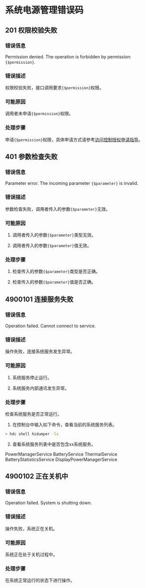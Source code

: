 # 系统电源管理错误码

## 201 权限校验失败

### 错误信息

Permission denied. The operation is forbidden by permission: `{$permission}`.

### 错误描述

权限校验失败，接口调用要求`{$permission}`权限。

### 可能原因

调用者未申请`{$permission}`权限。

### 处理步骤

申请`{$permission}`权限，具体申请方式请参考[访问控制授权申请指导](../../security/accesstoken-guidelines.md)。

## 401 参数检查失败

### 错误信息

Parameter error. The incoming parameter `{$parameter}` is invalid.

### 错误描述

参数检查失败，调用者传入的参数`{$parameter}`无效。

### 可能原因

1. 调用者传入的参数`{$parameter}`类型无效。

2. 调用者传入的参数`{$parameter}`值无效。

### 处理步骤

1. 检查传入的参数`{$parameter}`类型是否正确。

2. 检查传入的参数`{$parameter}`值是否正确。

## 4900101 连接服务失败

### 错误信息

Operation failed. Cannot connect to service.

### 错误描述

操作失败，连接系统服务发生异常。

### 可能原因

1. 系统服务停止运行。

2. 系统服务内部通讯发生异常。

### 处理步骤

检查系统服务是否正常运行。

1. 在控制台中输入如下命令，查看当前的系统服务列表。

```bash
> hdc shell hidumper -ls
```

2. 查看系统服务列表中是否包含xx系统服务。

PowerManagerService              BatteryService
ThermalService                   BatteryStatisticsService         DisplayPowerManagerService

## 4900102 正在关机中

### 错误信息

Operation failed. System is shutting down.

### 错误描述

操作失败，系统正在关机。

### 可能原因

系统正在处于关机过程中。

### 处理步骤

在系统正常运行的状态下进行操作。